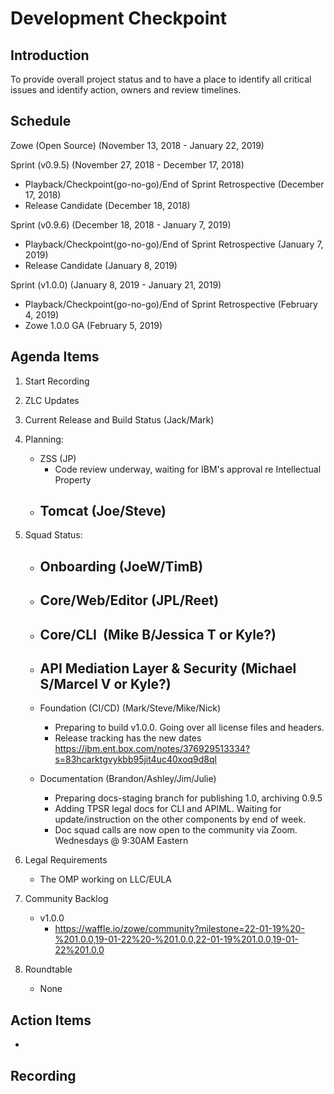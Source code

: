 # Development Checkpoint

Introduction
------------
To provide overall project status and to have a place to identify all critical issues and identify action, owners and review timelines.

Schedule
--------
Zowe (Open Source) (November 13, 2018 - January 22, 2019)

Sprint (v0.9.5) (November 27, 2018 - December 17, 2018)
- Playback/Checkpoint(go-no-go)/End of Sprint Retrospective (December 17, 2018)
- Release Candidate (December 18, 2018)

Sprint (v0.9.6) (December 18, 2018 - January 7, 2019)
- Playback/Checkpoint(go-no-go)/End of Sprint Retrospective (January 7, 2019)
- Release Candidate (January 8, 2019)

Sprint (v1.0.0) (January 8, 2019 - January 21, 2019)
- Playback/Checkpoint(go-no-go)/End of Sprint Retrospective (February 4, 2019)
- Zowe 1.0.0 GA (February 5, 2019)

Agenda Items
------------
1. Start Recording
2. ZLC Updates
3. Current Release and Build Status (Jack/Mark)
4. Planning:
    - ZSS (JP)
        - Code review underway, waiting for IBM's approval re Intellectual Property
    - Tomcat (Joe/Steve)
        -
5. Squad Status:
    - Onboarding (JoeW/TimB)
      -

    - Core/Web/Editor (JPL/Reet)
      -

    - Core/CLI  (Mike B/Jessica T or Kyle?)
      -

    - API Mediation Layer & Security (Michael S/Marcel V or Kyle?)
      -
    - Foundation (CI/CD) (Mark/Steve/Mike/Nick)
      - Preparing to build v1.0.0. Going over all license files and headers.
      - Release tracking has the new dates https://ibm.ent.box.com/notes/376929513334?s=83hcarktgvykbb95jit4uc40xoq9d8ql

    - Documentation (Brandon/Ashley/Jim/Julie)
      - Preparing docs-staging branch for publishing 1.0, archiving 0.9.5
      - Adding TPSR legal docs for CLI and APIML. Waiting for update/instruction on the other components by end of week.
      - Doc squad calls are now open to the community via Zoom. Wednesdays @ 9:30AM Eastern 

6. Legal Requirements
    - The OMP working on LLC/EULA

7. Community Backlog
    - v1.0.0
      - https://waffle.io/zowe/community?milestone=22-01-19%20-%201.0.0,19-01-22%20-%201.0.0,22-01-19%201.0.0,19-01-22%201.0.0
8. Roundtable
    - None

Action Items
------------
-


Recording
-------------------------
